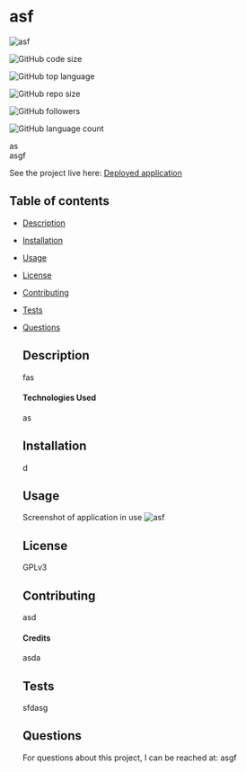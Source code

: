 # asf

  ![asf](https://img.shields.io/static/v1?label=license&message=GPLv3&color=FF0000&logo=GitHub&logoColor=FF0000&style=flat)
 
  ![GitHub code size](https://img.shields.io/github/languages/code-size/as/asf?color=FF0000&logo=GitHub&logoColor=FF0000&style=flat)  

  ![GitHub top language](https://img.shields.io/github/languages/top/as/asf?color=FF7F00&logo=GitHub&logoColor=FF7F00&style=flat)  

  ![GitHub repo size](https://img.shields.io/github/repo-size/as/asf?color=FFFF00&logo=GitHub&logoColor=FFFF00&style=flat)  

  ![GitHub followers](https://img.shields.io/github/followers/as?color=00FF00&logo=GitHub&logoColor=00FF00&style=flat)  

  ![GitHub language count](https://img.shields.io/github/languages/count/as/asf?color=0000FF&logo=GitHub&logoColor=0000FF&style=flat) 


  as  
  asgf


  See the project live here:
  [Deployed application](asd)

      
  ## Table of contents
* [Description](#description)
* [Installation](#installation)
* [Usage](#usage)
* [License](#license)
* [Contributing](#contributing)
* [Tests](#tests)
* [Questions](#questions)

  ## Description
  fas
      
  #### Technologies Used
  as
      
      
  ## Installation
  d
      

  ## Usage
  Screenshot of application in use
  ![asf](dasd)
      

  ## License
  GPLv3

        
  ## Contributing
  asd   
  
  #### Credits
  asda  


  ## Tests
  sfdasg   


  ## Questions
  For questions about this project, I can be reached at:
  asgf   
